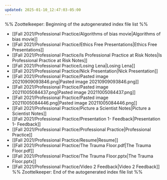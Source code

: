 ```yaml
---
updated: 2025-01-10_12:47:03-05:00
---
```


%% Zoottelkeeper: Beginning of the autogenerated index file list  %%
-  [[Fall 2021/Professional Practice/Algorithms of bias movie|Algorithms of bias movie]]
-  [[Fall 2021/Professional Practice/Ethics Free Presentations|Ethics Free Presentations]]
-  [[Fall 2021/Professional Practice/Is Professional Practice at Risk Notes|Is Professional Practice at Risk Notes]]
-  [[Fall 2021/Professional Practice/Losing Lena|Losing Lena]]
-  [[Fall 2021/Professional Practice/Nick Presentation|Nick Presentation]]
-  [[Fall 2021/Professional Practice/Pasted image 20210909093846.png|Pasted image 20210909093846.png]]
-  [[Fall 2021/Professional Practice/Pasted image 20211005084437.png|Pasted image 20211005084437.png]]
-  [[Fall 2021/Professional Practice/Pasted image 20211005084446.png|Pasted image 20211005084446.png]]
-  [[Fall 2021/Professional Practice/Picture a Scientist Notes|Picture a Scientist Notes]]
-  [[Fall 2021/Professional Practice/Presentation 1- Feedback|Presentation 1- Feedback]]
-  [[Fall 2021/Professional Practice/Professional Practice|Professional Practice]]
-  [[Fall 2021/Professional Practice/Resume|Resume]]
-  [[Fall 2021/Professional Practice/The Trauma Floor.pdf|The Trauma Floor.pdf]]
-  [[Fall 2021/Professional Practice/The Trauma Floor.pptx|The Trauma Floor.pptx]]
-  [[Fall 2021/Professional Practice/Video 2 Feedback|Video 2 Feedback]]
%% Zoottelkeeper: End of the autogenerated index file list  %%
